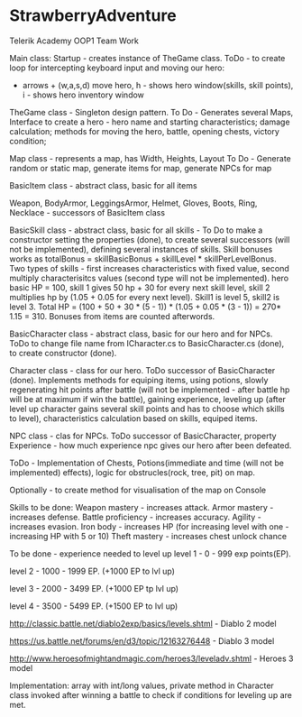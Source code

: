 # StrawberryAdventure
Telerik Academy OOP1 Team Work

Main class: Startup - creates instance of TheGame class. ToDo - to create loop for intercepting keyboard input and moving our hero:
 - arrows + (w,a,s,d) move hero, h - shows hero window(skills, skill points), i - shows hero inventory window 

TheGame class - Singleton design pattern.
  To Do - Generates several Maps, Interface to create a hero - hero name and starting characteristics; damage calculation; methods for moving the hero, battle, opening chests, victory condition; 

Map class - represents a map, has Width, Heights, Layout
  To Do - Generate random or static map, generate items for map, generate NPCs for map

BasicItem class - abstract class, basic for all items

Weapon, BodyArmor, LeggingsArmor, Helmet, Gloves, Boots, Ring, Necklace - successors of BasicItem class

BasicSkill class - abstract class, basic for all skills - To Do to make a constructor setting the properties (done), to create several successors (will not be implemented), defining several instances of skills. Skill bonuses works as totalBonus = skillBasicBonus + skillLevel * skillPerLevelBonus. Two types of skills - first increases characteristics with fixed value, second multiply characterisitcs values (second type will not be implemented). hero basic HP = 100, skill 1 gives 50 hp + 30 for every next skill level, skill 2 multiplies hp by (1.05 + 0.05 for every next level). Skill1 is level 5, skill2 is level 3. Total HP = (100 + 50 + 30 * (5 - 1)) * (1.05 + 0.05 * (3 - 1)) = 270* 1.15 = 310. Bonuses from items are counted afterwords.

BasicCharacter class - abstract class, basic for our hero and for NPCs. ToDo to change file name from ICharacter.cs to BasicCharacter.cs (done), to create constructor (done).

Character class - class for our hero. ToDo successor of BasicCharacter (done). Implements methods for equiping items, using potions, slowly regenerating hit points after battle (will not be implemented - after battle hp will be at maximum if win the battle), gaining experience, leveling up (after level up character gains several skill points and has to choose which skills to level), characteristics calculation based on skills, equiped items.

NPC class - clas for NPCs. ToDo successor of BasicCharacter, property Experience - how much experience npc gives our hero after been defeated.

ToDo - Implementation of Chests, Potions(immediate and time (will not be implemented) effects), logic for obstrucles(rock, tree, pit) on map.

Optionally - to create method for visualisation of the map on Console

Skills to be done:
Weapon mastery - increases attack.
Armor mastery - increases defense.
Battle proficiency - increases accuracy.
Agility - increases evasion.
Iron body - increases HP (for increasing level with one - increasing HP with 5 or 10)
Theft mastery - increases chest unlock chance

To be done - experience needed to level up
level 1 - 0 - 999 exp points(EP).

level 2 - 1000 - 1999 EP. (+1000 EP to lvl up)

level 3 - 2000 - 3499 EP. (+1000 EP tp lvl up)

level 4 - 3500 - 5499 EP. (+1500 EP to lvl up)

http://classic.battle.net/diablo2exp/basics/levels.shtml - Diablo 2 model

https://us.battle.net/forums/en/d3/topic/12163276448 - Diablo 3 model

http://www.heroesofmightandmagic.com/heroes3/leveladv.shtml - Heroes 3 model

Implementation: array with int/long values, private method in Character class invoked after winning a battle to check if conditions for leveling up are met.

